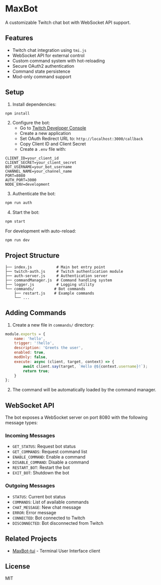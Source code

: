 # MaxBot

A customizable Twitch chat bot with WebSocket API support.

## Features

- Twitch chat integration using `tmi.js`
- WebSocket API for external control
- Custom command system with hot-reloading
- Secure OAuth2 authentication
- Command state persistence
- Mod-only command support

## Setup

1. Install dependencies:
```bash
npm install
```

2. Configure the bot:
   - Go to [Twitch Developer Console](https://dev.twitch.tv/console)
   - Create a new application
   - Set OAuth Redirect URL to: `http://localhost:3000/callback`
   - Copy Client ID and Client Secret
   - Create a `.env` file with:

```env
CLIENT_ID=your_client_id
CLIENT_SECRET=your_client_secret
BOT_USERNAME=your_bot_username
CHANNEL_NAME=your_channel_name
PORT=8080
AUTH_PORT=3000
NODE_ENV=development
```

3. Authenticate the bot:
```bash
npm run auth
```

4. Start the bot:
```bash
npm start
```

For development with auto-reload:
```bash
npm run dev
```

## Project Structure

```
├── index.js           # Main bot entry point
├── twitch-auth.js     # Twitch authentication module
├── auth-server.js     # Authentication server
├── commandManager.js  # Command handling system
├── logger.js          # Logging utility
└── commands/         # Bot commands
    ├── restart.js    # Example commands
    └── ...
```

## Adding Commands

1. Create a new file in `commands/` directory:

```javascript
module.exports = {
    name: 'hello',
    trigger: '!hello',
    description: 'Greets the user',
    enabled: true,
    modOnly: false,
    execute: async (client, target, context) => {
        await client.say(target, `Hello @${context.username}!`);
        return true;
    }
};
```

2. The command will be automatically loaded by the command manager.

## WebSocket API

The bot exposes a WebSocket server on port 8080 with the following message types:

### Incoming Messages
- `GET_STATUS`: Request bot status
- `GET_COMMANDS`: Request command list
- `ENABLE_COMMAND`: Enable a command
- `DISABLE_COMMAND`: Disable a command
- `RESTART_BOT`: Restart the bot
- `EXIT_BOT`: Shutdown the bot

### Outgoing Messages
- `STATUS`: Current bot status
- `COMMANDS`: List of available commands
- `CHAT_MESSAGE`: New chat message
- `ERROR`: Error message
- `CONNECTED`: Bot connected to Twitch
- `DISCONNECTED`: Bot disconnected from Twitch

## Related Projects

- [MaxBot-tui](https://github.com/maxthrillerlive/MaxBot-tui) - Terminal User Interface client

## License

MIT 